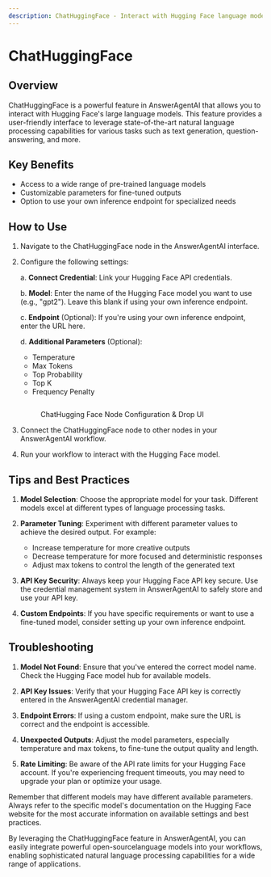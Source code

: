 ```yaml
---
description: ChatHuggingFace - Interact with Hugging Face language models
---
```


# ChatHuggingFace

## Overview

ChatHuggingFace is a powerful feature in AnswerAgentAI that allows you to interact with Hugging Face's large language models. This feature provides a user-friendly interface to leverage state-of-the-art natural language processing capabilities for various tasks such as text generation, question-answering, and more.

## Key Benefits

-   Access to a wide range of pre-trained language models
-   Customizable parameters for fine-tuned outputs
-   Option to use your own inference endpoint for specialized needs

## How to Use

1. Navigate to the ChatHuggingFace node in the AnswerAgentAI interface.
2. Configure the following settings:

    a. **Connect Credential**: Link your Hugging Face API credentials.

    b. **Model**: Enter the name of the Hugging Face model you want to use (e.g., "gpt2"). Leave this blank if using your own inference endpoint.

    c. **Endpoint** (Optional): If you're using your own inference endpoint, enter the URL here.

    d. **Additional Parameters** (Optional):

    - Temperature
    - Max Tokens
    - Top Probability
    - Top K
    - Frequency Penalty

    <!-- TODO: Screenshot of the ChatHuggingFace node configuration panel -->
    <figure><img src="/.gitbook/assets/screenshots/chathuggingface.png" alt="" /><figcaption><p> ChatHugging Face Node Configuration &#x26; Drop UI</p></figcaption></figure>

3. Connect the ChatHuggingFace node to other nodes in your AnswerAgentAI workflow.

4. Run your workflow to interact with the Hugging Face model.

## Tips and Best Practices

1. **Model Selection**: Choose the appropriate model for your task. Different models excel at different types of language processing tasks.

2. **Parameter Tuning**: Experiment with different parameter values to achieve the desired output. For example:

    - Increase temperature for more creative outputs
    - Decrease temperature for more focused and deterministic responses
    - Adjust max tokens to control the length of the generated text

3. **API Key Security**: Always keep your Hugging Face API key secure. Use the credential management system in AnswerAgentAI to safely store and use your API key.

4. **Custom Endpoints**: If you have specific requirements or want to use a fine-tuned model, consider setting up your own inference endpoint.

## Troubleshooting

1. **Model Not Found**: Ensure that you've entered the correct model name. Check the Hugging Face model hub for available models.

2. **API Key Issues**: Verify that your Hugging Face API key is correctly entered in the AnswerAgentAI credential manager.

3. **Endpoint Errors**: If using a custom endpoint, make sure the URL is correct and the endpoint is accessible.

4. **Unexpected Outputs**: Adjust the model parameters, especially temperature and max tokens, to fine-tune the output quality and length.

5. **Rate Limiting**: Be aware of the API rate limits for your Hugging Face account. If you're experiencing frequent timeouts, you may need to upgrade your plan or optimize your usage.

Remember that different models may have different available parameters. Always refer to the specific model's documentation on the Hugging Face website for the most accurate information on available settings and best practices.

<!-- TODO: Screenshot of a sample output from the ChatHuggingFace node -->

By leveraging the ChatHuggingFace feature in AnswerAgentAI, you can easily integrate powerful open-sourcelanguage models into your workflows, enabling sophisticated natural language processing capabilities for a wide range of applications.
